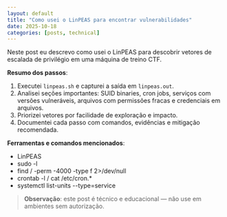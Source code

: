 ```yaml
---
layout: default
title: "Como usei o LinPEAS para encontrar vulnerabilidades"
date: 2025-10-18
categories: [posts, technical]
---
```


Neste post eu descrevo como usei o LinPEAS para descobrir vetores de escalada de privilégio em uma máquina de treino CTF.

**Resumo dos passos**:
1. Executei `linpeas.sh` e capturei a saída em `linpeas.out`.
2. Analisei seções importantes: SUID binaries, cron jobs, serviços com versões vulneráveis, arquivos com permissões fracas e credenciais em arquivos.
3. Priorizei vetores por facilidade de exploração e impacto.
4. Documentei cada passo com comandos, evidências e mitigação recomendada.

**Ferramentas e comandos mencionados**:
- LinPEAS
- sudo -l
- find / -perm -4000 -type f 2>/dev/null
- crontab -l / cat /etc/cron.*
- systemctl list-units --type=service

> **Observação**: este post é técnico e educacional — não use em ambientes sem autorização.
